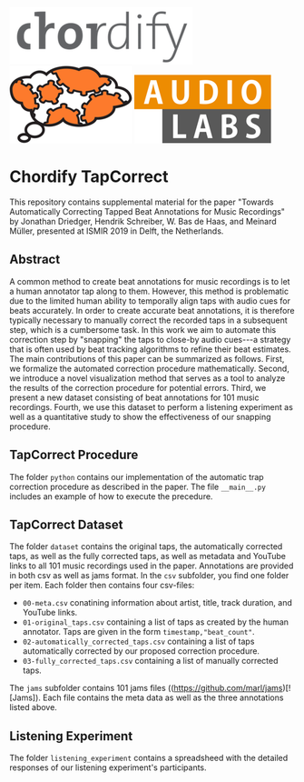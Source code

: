 ![](img/Chordify.png) ![](img/tagtraum_industries.png) ![](img/AudioLabs.png)

# Chordify TapCorrect
This repository contains supplemental material for the paper "Towards Automatically Correcting Tapped Beat Annotations for Music Recordings" by Jonathan Driedger, Hendrik Schreiber, W. Bas de Haas, and Meinard Müller, presented at ISMIR 2019 in Delft, the Netherlands.

## Abstract
A common method to create beat annotations for music recordings is to let a human annotator tap along to them.
However, this method is problematic due to the limited human ability to temporally align taps with audio cues for beats accurately.
In order to create accurate beat annotations, it is therefore typically necessary to manually correct the recorded taps in a subsequent step, which is a cumbersome task.
In this work we aim to automate this correction step by "snapping" the taps to close-by audio cues---a strategy that is often used by beat tracking algorithms to refine their beat estimates.
The main contributions of this paper can be summarized as follows.
First, we formalize the automated correction procedure mathematically.
Second, we introduce a novel visualization method that serves as a tool to analyze the results of the correction procedure for potential errors. 
Third, we present a new dataset consisting of beat annotations for 101 music recordings.
Fourth, we use this dataset to perform a listening experiment as well as a quantitative study to show the effectiveness of our snapping procedure.

## TapCorrect Procedure
The folder `python` contains our implementation of the automatic trap correction procedure as described in the paper. The file `__main__.py` includes an example of how to execute the precedure.

## TapCorrect Dataset
The folder `dataset` contains the original taps, the automatically corrected taps, as well as the fully corrected taps, as well as metadata and YouTube links to all 101 music recordings used in the paper. Annotations are provided in both csv as well as jams format.
In the `csv` subfolder, you find one folder per item. Each folder then contains four csv-files:

* `00-meta.csv` conatining information about artist, title, track duration, and YouTube links.
* `01-original_taps.csv` containing a list of taps as created by the human annotator. Taps are given in the form `timestamp,"beat_count"`.
* `02-automatically_corrected_taps.csv` containing a list of taps automatically corrected by our proposed correction procedure.
* `03-fully_corrected_taps.csv` containing a list of manually corrected taps.

The `jams` subfolder contains 101 jams files ((https://github.com/marl/jams)[![Jams]). Each file contains the meta data as well as the three annotations listed above.

## Listening Experiment
The folder `listening_experiment` contains a spreadsheed with the detailed responses of our listening experiment's participants.